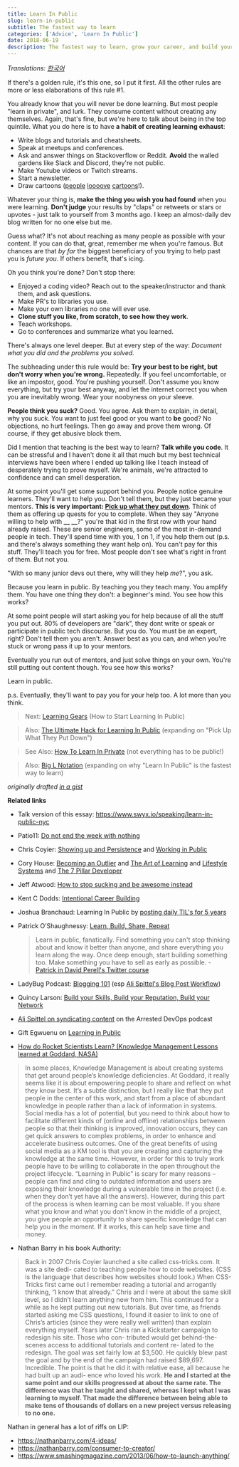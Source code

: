 ```yaml
---
title: Learn In Public
slug: learn-in-public
subtitle: The fastest way to learn
categories: ['Advice', 'Learn In Public']
date: 2018-06-19
description: The fastest way to learn, grow your career, and build your network.
---
```


_Translations: [한국어](https://velog.io/@kwanwooi/%EA%B3%B5%EA%B0%9C%EC%A0%81%EC%9C%BC%EB%A1%9C-%ED%95%99%EC%8A%B5%ED%95%98%EB%9D%BC)_

If there's a golden rule, it's this one, so I put it first. All the other rules are more or less elaborations of this rule #1.

You already know that you will never be done learning. But most people "learn in private", and lurk. They consume content without creating any themselves. Again, that's fine, but we're here to talk about being in the top quintile. What you do here is to have **a habit of creating learning exhaust**:

- Write blogs and tutorials and cheatsheets.
- Speak at meetups and conferences.
- Ask and answer things on Stackoverflow or Reddit. **Avoid** the walled gardens like Slack and Discord, they're not public.
- Make Youtube videos or Twitch streams.
- Start a newsletter.
- Draw cartoons ([people](https://code-cartoons.com/) [loooove](https://wizardzines.com/) [cartoons](https://arkwright.github.io/scaling-react-server-side-rendering.html)!).

Whatever your thing is, **make the thing you wish you had found** when you were learning. **Don't judge** your results by "claps" or retweets or stars or upvotes - just talk to yourself from 3 months ago. I keep an almost-daily dev blog written for no one else but me.

Guess what? It's not about reaching as many people as possible with your content. If you can do that, great, remember me when you're famous. But chances are that _by far_ the biggest beneficiary of you trying to help past you is _future you_. If others benefit, that's icing.

Oh you think you're done? Don't stop there:

- Enjoyed a coding video? Reach out to the speaker/instructor and thank them, and ask questions.
- Make PR's to libraries you use.
- Make your own libraries no one will ever use.
- **Clone stuff you like, from scratch, to see how they work**.
- Teach workshops.
- Go to conferences and summarize what you learned.

There's always one level deeper. But at every step of the way: _Document what you did and the problems you solved._

The subheading under this rule would be: **Try your best to be right, but don't worry when you're wrong.** Repeatedly. If you feel uncomfortable, or like an impostor, good. You're pushing yourself. Don't assume you know everything, but try your best anyway, and let the internet correct you when you are inevitably wrong. Wear your noobyness on your sleeve.

**People think you suck?** Good. You agree. Ask them to explain, in detail, why you suck. You want to just feel good or you want to **be** good? No objections, no hurt feelings. Then go away and prove them wrong. Of course, if they get abusive block them.

Did I mention that teaching is the best way to learn? **Talk while you code**. It can be stressful and I haven't done it all that much but my best technical interviews have been where I ended up talking like I teach instead of desperately trying to prove myself. We're animals, we're attracted to confidence and can smell desperation.

At some point you'll get some support behind you. People notice genuine learners. They'll want to help you. Don't tell them, but they just became your mentors. **This is very important: [Pick up what they put down](https://www.swyx.io/writing/learn-in-public-hack)**. Think of them as offering up quests for you to complete. When they say "Anyone willing to help with **\_\_** **\_\_**?" you're that kid in the first row with your hand already raised. These are senior engineers, some of the most in-demand people in tech. They'll spend time with you, 1 on 1, if you help them out (p.s. and there's always something they want help on). You can't pay for this stuff. They'll teach you for free. Most people don't see what's right in front of them. But not you.

"With so many junior devs out there, why will they help _me_?", you ask.

Because you learn in public. By teaching you they teach many. You amplify them. You have one thing they don't: a beginner's mind. You see how this works?

At some point people will start asking you for help because of all the stuff you put out. 80% of developers are "dark", they dont write or speak or participate in public tech discourse. But you do. You must be an expert, right? Don't tell them you aren't. Answer best as you can, and when you're stuck or wrong pass it up to your mentors.

Eventually you run out of mentors, and just solve things on your own. You're still putting out content though. You see how this works?

Learn in public.

p.s. Eventually, they'll want to pay you for your help too. A lot more than you think.

> Next: [Learning Gears](https://www.swyx.io/writing/learning-gears/) (How to Start Learning In Public)

> Also: [The Ultimate Hack for Learning In Public](https://www.swyx.io/writing/learn-in-public-hack/) (expanding on "Pick Up What They Put Down")

> See Also: [How To Learn In Private](https://www.swyx.io/writing/learn-in-private) (not everything has to be public!)

> Also: [Big L Notation](https://www.swyx.io/writing/big-l-notation) (expanding on why "Learn In Public" is the fastest way to learn)

_originally drafted [in a gist](https://gist.github.com/sw-yx/9720bd4a30606ca3ffb8d407113c0fe5)_

**Related links**

- Talk version of this essay: https://www.swyx.io/speaking/learn-in-public-nyc
- Patio11: [Do not end the week with nothing](https://training.kalzumeus.com/newsletters/archive/do-not-end-the-week-with-nothing)
- Chris Coyier: [Showing up and Persistence](https://chriscoyier.net/2013/10/18/mediocre-ideas-showing-up-and-persistence/) and [Working in Public](https://chriscoyier.net/2012/09/23/working-in-public/)
- Cory House: [Becoming an Outlier](https://vimeo.com/97415346) and [The Art of Learning](https://www.bitnative.com/2013/12/14/programming-your-brain-the-art-of-learning-in-three-steps/) and [Lifestyle Systems](https://www.infoq.com/presentations/lifestyle-software-developer/) and [The 7 Pillar Developer](https://www.youtube.com/watch?v=Nks_Fb5TUjs&feature=emb_title)
- Jeff Atwood: [How to stop sucking and be awesome instead](https://blog.codinghorror.com/how-to-stop-sucking-and-be-awesome-instead/)
- Kent C Dodds: [Intentional Career Building](https://kentcdodds.com/blog/intentional-career-building)
- Joshua Branchaud: Learning In Public by [posting daily TIL's for 5 years](https://github.com/jbranchaud/til)
- Patrick O’Shaughnessy: [Learn, Build, Share, Repeat](https://twitter.com/david_perell/status/1214559294273683456?s=20)

    > Learn in public, fanatically. Find something you can't stop thinking about and know it better than anyone, and share everything you learn along the way. Once deep enough, start building something too. Make something you have to sell as early as possible. - [Patrick in David Perell's Twitter course](https://twitter.com/drkraft/status/1268194548343279616)
- LadyBug Podcast: [Blogging 101](https://ladybug.dev/episode/blogging-101/) (esp [Ali Spittel's Blog Post Workflow](https://dev.to/aspittel/my-blog-post-workflow-from-topic-to-publication-4n78))
- Quincy Larson: [Build your Skills, Build your Reputation, Build your Network](https://twitter.com/ossia/status/1079942716480344065?s=12)
- [Ali Spittel on syndicating content](https://podcasts.google.com/?feed=aHR0cHM6Ly9mZWVkcy5wb2R0cmFjLmNvbS9WR0F1bHBON01ZMVU&episode=aHR0cHM6Ly9tZWRpYS5ibHVicnJ5LmNvbS9hcnJlc3RlZGRldm9wcy9jb250ZW50LmJsdWJycnkuY29tL2FycmVzdGVkZGV2b3BzL2FycmVzdGVkLWRldm9wcy1wb2RjYXN0LWVwaXNvZGUxNDMubXAz&hl=en&ved=2ahUKEwiFwevO-KvnAhUwFzQIHdd-Dn4QjrkEegQICBAI&ep=6) on the Arrested DevOps podcast
- Gift Egwuenu on [Learning in Public](https://www.youtube.com/watch?v=8VGoj8mrMnY)
- [How do Rocket Scientists Learn? (Knowledge Management Lessons learned at Goddard, NASA)](https://www.govloop.com/community/blog/how-do-rocket-scientists-learn-aka-knowledge-management-lessons-learned-at-goddard-nasa/)

> In some places, Knowledge Management is about creating systems that get around people’s knowledge deficiencies. At Goddard, it really seems like it is about empowering people to share and reflect on what they know best. It’s a subtle distinction, but I really like that they put people in the center of this work, and start from a place of abundant knowledge in people rather than a lack of information in systems.
> Social media has a lot of potential, but you need to think about how to facilitate different kinds of (online and offline) relationships between people so that their thinking is improved, innovation occurs, they can get quick answers to complex problems, in order to enhance and accelerate business outcomes.
> One of the great benefits of using social media as a KM tool is that you are creating and capturing the knowledge at the same time. However, in order for this to truly work people have to be willing to collaborate in the open throughout the project lifecycle. “Learning in Public” is scary for many reasons – people can find and cling to outdated information and users are exposing their knowledge during a vulnerable time in the project (i.e. when they don’t yet have all the answers). However, during this part of the process is when learning can be most valuable. If you share what you know and what you don’t know in the middle of a project, you give people an opportunity to share specific knowledge that can help you in the moment. If it works, this can help save time and money.

- Nathan Barry in his book Authority:

> Back in 2007 Chris Coyier launched a site called css-tricks.com. It was a site dedi- cated to teaching people how to code websites. (CSS is the language that describes how websites should look.) When CSS-Tricks first came out I remember reading a tutorial and arrogantly thinking, “I know that already.” Chris and I were at about the same skill level, so I didn’t learn anything new from him.
> This continued for a while as he kept putting out new tutorials. But over time, as friends started asking me CSS questions, I found it easier to link to one of Chris’s articles (since they were really well written) than explain everything myself.
> Years later Chris ran a Kickstarter campaign to redesign his site. Those who con- tributed would get behind-the-scenes access to additional tutorials and content re- lated to the redesign.
> The goal was set fairly low at $3,500. He quickly blew past the goal and by the end of the campaign had raised $89,697.
> Incredible.
> The point is that he did it with relative ease, all because he had built up an audi- ence who loved his work.
> **He and I started at the same point and our skills progressed at about the same rate. The difference was that he taught and shared, whereas I kept what I was learning to myself. That made the difference between being able to make tens of thousands of dollars on a new project versus releasing to no one.**

Nathan in general has a lot of riffs on LIP:

- https://nathanbarry.com/4-ideas/
- https://nathanbarry.com/consumer-to-creator/
- https://www.smashingmagazine.com/2013/06/how-to-launch-anything/
